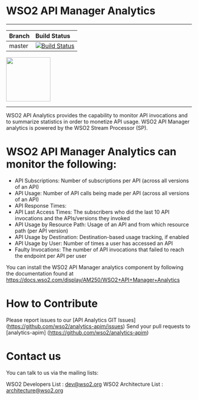 
# WSO2 API Manager Analytics

---

| Branch | Build Status |
| :------------ |:-------------
| master| [![Build Status](https://wso2.org/jenkins/view/analytics/job/analytics-products/job/analytics-apim/badge/icon)](https://wso2.org/jenkins/view/analytics/job/analytics-products/job/analytics-apim/) |

[<img src="https://cdn.sstatic.net/Sites/stackoverflow/company/img/logos/so/so-logo.svg" width="120">](https://stackoverflow.com/tags/wso2-am/)

---

WSO2 API Analytics provides the capability to monitor API invocations and to summarize statistics in order to monetize API usage. WSO2 API Manager analytics is powered by the WSO2 Stream Processor (SP).

# WSO2 API Manager Analytics can monitor the following:

- API Subscriptions: Number of subscriptions per API (across all versions of an API)
- API Usage: Number of API calls being made per API (across all versions of an API)
- API Response Times: 
- API Last Access Times: The subscribers who did the last 10 API invocations and the APIs/versions they invoked
- API Usage by Resource Path: Usage of an API and from which resource path (per API version)
- API Usage by Destination: Destination-based usage tracking, if enabled
- API Usage by User: Number of times a user has accessed an API
- Faulty Invocations: The number of API invocations that failed to reach the endpoint per API per user

You can install the WSO2 API Manager analytics component by following the documentation found at https://docs.wso2.com/display/AM250/WSO2+API+Manager+Analytics

# How to Contribute

Please report issues to our [API Analytics GIT Issues] (https://github.com/wso2/analytics-apim/issues)
Send your pull requests to [analytics-apim] (https://github.com/wso2/analytics-apim)

# Contact us
You can talk to us via the mailing lists:

WSO2 Developers List : dev@wso2.org
WSO2 Architecture List : architecture@wso2.org

